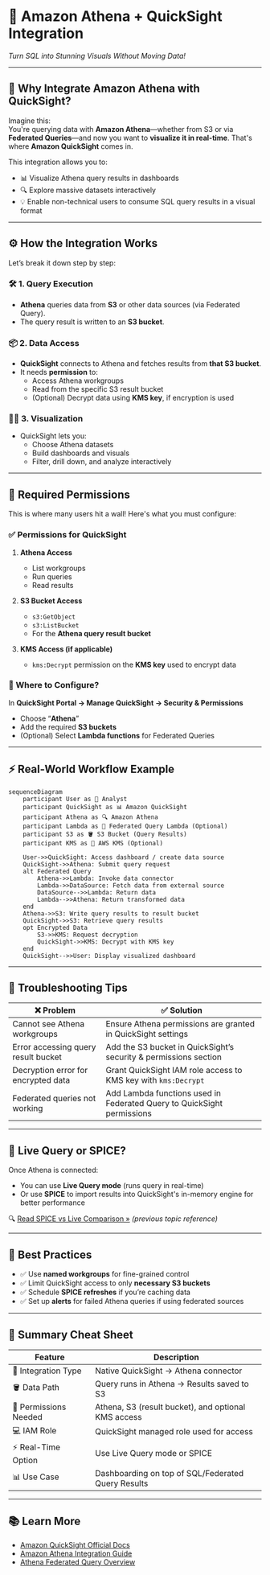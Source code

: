 # 🔗 Amazon Athena + QuickSight Integration

_Turn SQL into Stunning Visuals Without Moving Data!_

---

## 🧭 Why Integrate Amazon Athena with QuickSight?

Imagine this:  
You're querying data with **Amazon Athena**—whether from S3 or via **Federated Queries**—and now you want to **visualize it in real-time**. That's where **Amazon QuickSight** comes in.

This integration allows you to:

- 📊 Visualize Athena query results in dashboards
- 🔍 Explore massive datasets interactively
- 💡 Enable non-technical users to consume SQL query results in a visual format

---

## ⚙️ How the Integration Works

Let’s break it down step by step:

### 🛠️ 1. Query Execution

- **Athena** queries data from **S3** or other data sources (via Federated Query).
- The query result is written to an **S3 bucket**.

### 📦 2. Data Access

- **QuickSight** connects to Athena and fetches results from **that S3 bucket**.
- It needs **permission** to:
  - Access Athena workgroups
  - Read from the specific S3 result bucket
  - (Optional) Decrypt data using **KMS key**, if encryption is used

### 🧑‍💻 3. Visualization

- QuickSight lets you:
  - Choose Athena datasets
  - Build dashboards and visuals
  - Filter, drill down, and analyze interactively

---

## 🔐 Required Permissions

This is where many users hit a wall! Here's what you must configure:

### ✅ Permissions for QuickSight

1. **Athena Access**

   - List workgroups
   - Run queries
   - Read results

2. **S3 Bucket Access**

   - `s3:GetObject`
   - `s3:ListBucket`
   - For the **Athena query result bucket**

3. **KMS Access (if applicable)**
   - `kms:Decrypt` permission on the **KMS key** used to encrypt data

### 🧠 Where to Configure?

In **QuickSight Portal → Manage QuickSight → Security & Permissions**

- Choose “**Athena**”
- Add the required **S3 buckets**
- (Optional) Select **Lambda functions** for Federated Queries

---

## ⚡ Real-World Workflow Example

```mermaid
sequenceDiagram
    participant User as 👤 Analyst
    participant QuickSight as 📊 Amazon QuickSight
    participant Athena as 🔍 Amazon Athena
    participant Lambda as 🔌 Federated Query Lambda (Optional)
    participant S3 as 🪣 S3 Bucket (Query Results)
    participant KMS as 🔐 AWS KMS (Optional)

    User->>QuickSight: Access dashboard / create data source
    QuickSight->>Athena: Submit query request
    alt Federated Query
        Athena->>Lambda: Invoke data connector
        Lambda->>DataSource: Fetch data from external source
        DataSource-->>Lambda: Return data
        Lambda-->>Athena: Return transformed data
    end
    Athena->>S3: Write query results to result bucket
    QuickSight->>S3: Retrieve query results
    opt Encrypted Data
        S3->>KMS: Request decryption
        QuickSight->>KMS: Decrypt with KMS key
    end
    QuickSight-->>User: Display visualized dashboard
```

---

## 🚦 Troubleshooting Tips

| ❌ Problem                          | ✅ Solution                                                            |
| ----------------------------------- | ---------------------------------------------------------------------- |
| Cannot see Athena workgroups        | Ensure Athena permissions are granted in QuickSight settings           |
| Error accessing query result bucket | Add the S3 bucket in QuickSight’s security & permissions section       |
| Decryption error for encrypted data | Grant QuickSight IAM role access to KMS key with `kms:Decrypt`         |
| Federated queries not working       | Add Lambda functions used in Federated Query to QuickSight permissions |

---

## 🧪 Live Query or SPICE?

Once Athena is connected:

- You can use **Live Query mode** (runs query in real-time)
- Or use **SPICE** to import results into QuickSight's in-memory engine for better performance

🔍 [Read SPICE vs Live Comparison »](https://chat.openai.com/share/...) _(previous topic reference)_

---

## 🧭 Best Practices

- ✅ Use **named workgroups** for fine-grained control
- ✅ Limit QuickSight access to only **necessary S3 buckets**
- ✅ Schedule **SPICE refreshes** if you’re caching data
- ✅ Set up **alerts** for failed Athena queries if using federated sources

---

## 📌 Summary Cheat Sheet

| Feature               | Description                                         |
| --------------------- | --------------------------------------------------- |
| 🔗 Integration Type   | Native QuickSight → Athena connector                |
| 🪣 Data Path           | Query runs in Athena → Results saved to S3          |
| 🔐 Permissions Needed | Athena, S3 (result bucket), and optional KMS access |
| 💻 IAM Role           | QuickSight managed role used for access             |
| ⚡ Real-Time Option   | Use Live Query mode or SPICE                        |
| 📊 Use Case           | Dashboarding on top of SQL/Federated Query Results  |

---

## 📚 Learn More

- [Amazon QuickSight Official Docs](https://docs.aws.amazon.com/quicksight/)
- [Amazon Athena Integration Guide](https://docs.aws.amazon.com/quicksight/latest/user/athena.html)
- [Athena Federated Query Overview](https://docs.aws.amazon.com/athena/latest/ug/connect-with-data-source-connectors.html)
